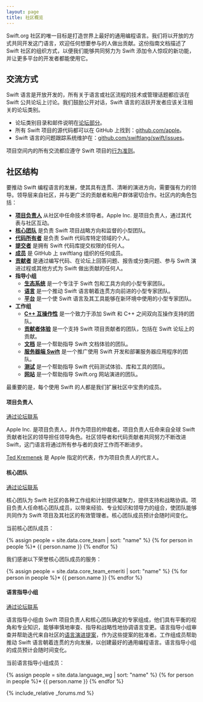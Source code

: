```yaml
---
layout: page
title: 社区概览
---
```


Swift.org 社区的唯一目标是打造世界上最好的通用编程语言。我们将以开放的方式共同开发这门语言，欢迎任何想要参与的人做出贡献。这份指南文档描述了 Swift 社区的组织方式，以便我们能够共同努力为 Swift 添加令人惊叹的新功能，并让更多平台的开发者都能使用它。

## 交流方式

Swift 语言是开放开发的，所有关于语言或社区流程的技术或管理话题都应该在 Swift 公共论坛上讨论。我们鼓励公开对话，Swift 语言的活跃开发者应该关注相关的论坛类别。

* 论坛类别目录和邮件说明在[论坛部分](#forums)。
* 所有 Swift 项目的源代码都可以在 GitHub 上找到：[github.com/apple][github]。
* Swift 语言的问题跟踪系统维护在：[github.com/swiftlang/swift/issues][bugtracker]。

项目空间内的所有交流都应遵守 Swift 项目的[行为准则](/code-of-conduct)。

## 社区结构

要推动 Swift 编程语言的发展，使其具有连贯、清晰的演进方向，需要强有力的领导。领导层来自社区，并与更广泛的贡献者和用户群体密切合作。社区内的角色包括：

* __[项目负责人](#project-lead)__ 从社区中任命技术领导者。Apple Inc. 是项目负责人，通过其代表与社区互动。
* __[核心团队](#core-team)__ 是负责 Swift 项目战略方向和监督的小型团队。
* __[代码所有者](/contributing/#code-owners)__ 是负责 Swift 代码库特定领域的个人。
* __[提交者](/contributing/#commit-access)__ 是拥有 Swift 代码库提交权限的任何人。
* __[成员](/contributing/#member)__ 是 GitHub 上 swiftlang 组织的任何成员。
* __[贡献者](/contributing/#contributor)__ 是通过编写代码、在论坛上回答问题、报告或分类问题、参与 Swift 演进过程或其他方式为 Swift 做出贡献的任何人。
* __指导小组__
   * __[生态系统](/ecosystem-steering-group)__ 是一个专注于 Swift 包和工具方向的小型专家团队。
   * __[语言](#language-steering-group)__ 是一个推动 Swift 语言朝着连贯方向前进的小型专家团队。
   * __[平台](/platform-steering-group)__ 是一个使 Swift 语言及其工具能够在新环境中使用的小型专家团队。
* __工作组__
   * __[C++ 互操作性](/cxx-interop-workgroup)__ 是一个致力于添加 Swift 和 C++ 之间双向互操作支持的团队。
   * __[贡献者体验](/contributor-experience-workgroup)__ 是一个支持 Swift 项目贡献者的团队，包括在 Swift 论坛上的贡献。
   * __[文档](/documentation-workgroup)__ 是一个帮助指导 Swift 文档体验的团队。
   * __[服务器端 Swift](/sswg)__ 是一个推广使用 Swift 开发和部署服务器应用程序的团队。
   * __[测试](/testing-workgroup)__ 是一个帮助指导 Swift 代码测试体验、库和工具的团队。
   * __[网站](/website-workgroup/)__ 是一个帮助指导 Swift.org 网站演进的团队。

最重要的是，每个使用 Swift 的人都是我们扩展社区中宝贵的成员。

#### 项目负责人

[通过论坛联系](https://forums.swift.org/new-message?username=tkremenek)

Apple Inc. 是项目负责人，并作为项目的仲裁者。项目负责人任命来自全球 Swift 贡献者社区的领导担任领导角色。社区领导者和代码贡献者共同努力不断改进 Swift，这门语言将通过所有参与者的良好工作而不断进步。

[Ted Kremenek](mailto:kremenek@apple.com) 是 Apple 指定的代表，作为项目负责人的代言人。

#### 核心团队

[通过论坛联系](https://forums.swift.org/new-message?groupname=core-team)

核心团队为 Swift 社区的各种工作组和计划提供凝聚力，提供支持和战略协调。项目负责人任命核心团队成员，以带来经验、专业知识和领导力的组合，使团队能够共同作为 Swift 项目及其社区的有效管理者。核心团队成员预计会随时间变化。

当前核心团队成员：

{% assign people = site.data.core_team | sort: "name" %}
{% for person in people %}* {{ person.name }}
{% endfor %}

我们感谢以下荣誉核心团队成员的服务：

{% assign people = site.data.core_team_emeriti | sort: "name" %}
{% for person in people %}* {{ person.name }}
{% endfor %}

#### 语言指导小组

[通过论坛联系](https://forums.swift.org/new-message?groupname=language-workgroup)

语言指导小组由 Swift 项目负责人和核心团队确定的专家组成，他们具有平衡的视角和专业知识，能够审慎地审查、指导和战略性地协调语言变更。语言指导小组审查并帮助迭代来自社区的[语言演进提案](/contributing/#evolution-process)，作为这些提案的批准者。工作组成员帮助推动 Swift 语言朝着连贯的方向发展，以创建最好的通用编程语言。语言指导小组的成员预计会随时间变化。

当前语言指导小组成员：

{% assign people = site.data.language_wg | sort: "name" %}
{% for person in people %}* {{ person.name }}
{% endfor %}

{% include_relative _forums.md %}


[homepage]: ./index.html "Swift.org home page"
[community]: ./community.html  "Swift.org community overview"
[contributing_code]: /contributing/#contributing-code  "Contributing Code"
[test_guide]: ./test_guide.html "Detailed guide to writing good Swift tests"
[blog]: ./blog_home.html  "Swift.org engineering blog"
[faq]: ./faq.html  "The FAQ for all things Swift.org"
[downloads]: ./downloads.html  "Download recent builds of Swift tools"
[forums]:  ./forums.html
[contributors]: ./CONTRIBUTORS.txt "View all Swift project authors"
[owners]: ./CODE_OWNERS.txt "View all Swift project code owners"
[license]: ./LICENSE.txt "View the Swift license"


[email-conduct]: mailto:conduct@swift.org  "Send email to the code of conduct working group"
[email-owners]: mailto:code-owners@forums.swift.org  "Send email to the code owners"
[email-users]: mailto:swift-users@swift.org  "Email other users of Swift"
[email-devs]: mailto:swift-dev@swift.org  "Email the developer discussion list"
[email-lead]: mailto:project-lead@swift.org "The leaders at Apple responsible for Swift.org"

[github]: https://github.com/apple  "Apple's home page on GitHub"
[repo]: git+ssh://github.com/apple "Link to the repo hosted on GitHub"
[bugtracker]:  http://github.com/swiftlang/swift/issues

[swift-apple]: https://developer.apple.com/swift  "Apple developer home page for Swift"
